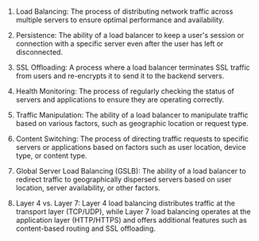 1. Load Balancing: The process of distributing network traffic across multiple servers to ensure optimal performance and availability.

2. Persistence: The ability of a load balancer to keep a user's session or connection with a specific server even after the user has left or disconnected.

3. SSL Offloading: A process where a load balancer terminates SSL traffic from users and re-encrypts it to send it to the backend servers.

4. Health Monitoring: The process of regularly checking the status of servers and applications to ensure they are operating correctly.

5. Traffic Manipulation: The ability of a load balancer to manipulate traffic based on various factors, such as geographic location or request type.

6. Content Switching: The process of directing traffic requests to specific servers or applications based on factors such as user location, device type, or content type.

7. Global Server Load Balancing (GSLB): The ability of a load balancer to redirect traffic to geographically dispersed servers based on user location, server availability, or other factors.

8. Layer 4 vs. Layer 7: Layer 4 load balancing distributes traffic at the transport layer (TCP/UDP), while Layer 7 load balancing operates at the application layer (HTTP/HTTPS) and offers additional features such as content-based routing and SSL offloading.

